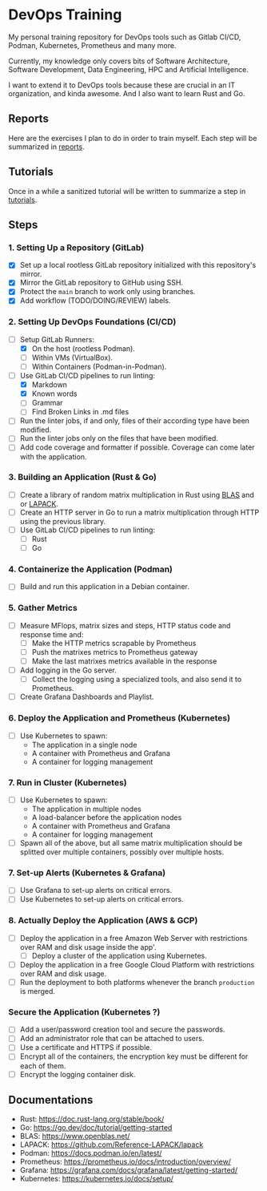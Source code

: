# DevOps Training

My personal training repository for DevOps tools such as Gitlab CI/CD, Podman, Kubernetes, Prometheus and many more.

Currently, my knowledge only covers bits of Software Architecture, Software Development, Data Engineering, HPC and Artificial Intelligence.

I want to extend it to DevOps tools because these are crucial in an IT organization, and kinda awesome. And I also want to learn Rust and Go.

## Reports

Here are the exercises I plan to do in order to train myself. Each step will be summarized in [reports](reports).

<!-- TODO: TOC of the reports-->

## Tutorials

Once in a while a sanitized tutorial will be written to summarize a step in [tutorials](tutorials).

<!-- TODO: TOC of the tutorials -->

## Steps

### 1. Setting Up a Repository (GitLab)

- [X] Set up a local rootless GitLab repository initialized with this repository's mirror.
- [X] Mirror the GitLab repository to GitHub using SSH.
- [X] Protect the `main` branch to work only using branches.
- [X] Add workflow (TODO/DOING/REVIEW) labels.

### 2. Setting Up DevOps Foundations (CI/CD)

- [ ] Setup GitLab Runners:
  - [X] On the host (rootless Podman).
  - [ ] Within VMs (VirtualBox).
  - [ ] Within Containers (Podman-in-Podman).
- [ ] Use GitLab CI/CD pipelines to run linting:
  - [X] Markdown
  - [X] Known words
  - [ ] Grammar
  - [ ] Find Broken Links in .md files
- [ ] Run the linter jobs, if and only, files of their according type have been modified.
- [ ] Run the linter jobs only on the files that have been modified.
- [ ] Add code coverage and formatter if possible. Coverage can come later with the application.

### 3. Building an Application (Rust & Go)

- [ ] Create a library of random matrix multiplication in Rust using [BLAS](https://www.openblas.net/) and or [LAPACK](https://github.com/Reference-LAPACK/lapack).
- [ ] Create an HTTP server in Go to run a matrix multiplication through HTTP using the previous library.
- [ ] Use GitLab CI/CD pipelines to run linting:
  - [ ] Rust
  - [ ] Go

### 4. Containerize the Application (Podman)

- [ ] Build and run this application in a Debian container.

### 5. Gather Metrics

- [ ] Measure MFlops, matrix sizes and steps, HTTP status code and response time and:
  - [ ] Make the HTTP metrics scrapable by Prometheus
  - [ ] Push the matrixes metrics to Prometheus gateway
  - [ ] Make the last matrixes metrics available in the response
- [ ] Add logging in the Go server.
  - [ ] Collect the logging using a specialized tools, and also send it to Prometheus.
- [ ] Create Grafana Dashboards and Playlist.

### 6. Deploy the Application and Prometheus (Kubernetes)

- [ ] Use Kubernetes to spawn:
  - The application in a single node
  - A container with Prometheus and Grafana
  - A container for logging management

### 7. Run in Cluster (Kubernetes)

- [ ] Use Kubernetes to spawn:
  - The application in multiple nodes
  - A load-balancer before the application nodes
  - A container with Prometheus and Grafana
  - A container for logging management
- [ ] Spawn all of the above, but all same matrix multiplication should be splitted over multiple containers, possibly over multiple hosts.

### 7. Set-up Alerts (Kubernetes & Grafana)

- [ ] Use Grafana to set-up alerts on critical errors.
- [ ] Use Kubernetes to set-up alerts on critical errors.

### 8. Actually Deploy the Application (AWS & GCP)

- [ ] Deploy the application in a free Amazon Web Server with restrictions over RAM and disk usage inside the app'.
  - [ ] Deploy a cluster of the application using Kubernetes.
- [ ] Deploy the application in a free Google Cloud Platform with restrictions over RAM and disk usage.
- [ ] Run the deployment to both platforms whenever the branch `production` is merged.

### Secure the Application (Kubernetes ?)

- [ ] Add a user/password creation tool and secure the passwords.
- [ ] Add an administrator role that can be attached to users.
- [ ] Use a certificate and HTTPS if possible.
- [ ] Encrypt all of the containers, the encryption key must be different for each of them.
- [ ] Encrypt the logging container disk.

## Documentations

- Rust: <https://doc.rust-lang.org/stable/book/>
- Go: <https://go.dev/doc/tutorial/getting-started>
- BLAS: <https://www.openblas.net/>
- LAPACK: <https://github.com/Reference-LAPACK/lapack>
- Podman: <https://docs.podman.io/en/latest/>
- Prometheus: <https://prometheus.io/docs/introduction/overview/>
- Grafana: <https://grafana.com/docs/grafana/latest/getting-started/>
- Kubernetes: https://kubernetes.io/docs/setup/
